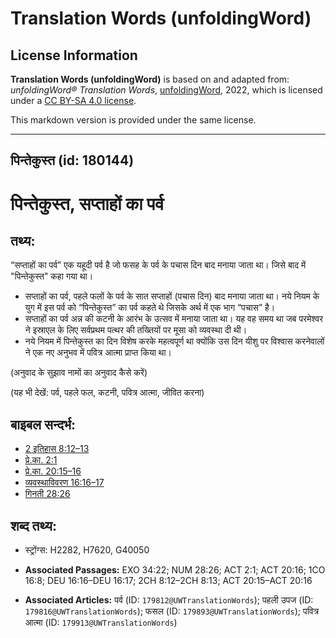 # Translation Words (unfoldingWord)

## License Information

**Translation Words (unfoldingWord)** is based on and adapted from: _unfoldingWord® Translation Words_, [unfoldingWord](https://unfoldingword.org/utw), 2022, which is licensed under a [CC BY-SA 4.0 license](https://creativecommons.org/licenses/by-sa/4.0/legalcode.en).

This markdown version is provided under the same license.



--------------------------------

## पिन्तेकुस्त (id: 180144)

पिन्तेकुस्त, सप्ताहों का पर्व
=============================

तथ्य:
-----

“सप्ताहों का पर्व” एक यहूदी पर्व है जो फसह के पर्व के पचास दिन बाद मनाया जाता था। जिसे बाद में "पिन्तेकुस्त" कहा गया था।

* सप्ताहों का पर्व, पहले फलों के पर्व के सात सप्ताहों (पचास दिन) बाद मनाया जाता था। नये नियम के युग में इस पर्व को “पिन्तेकुस्त” का पर्व कहते थे जिसके अर्थ में एक भाग “पचास” है।
* सप्ताहों का पर्व अन्न की कटनी के आरंभ के उत्सव में मनाया जाता था। यह वह समय था जब परमेश्वर ने इस्राएल के लिए सर्वप्रथम पत्थर की तख्तियों पर मूसा को व्यवस्था दी थी।
* नये नियम में पिन्तेकुस्त का दिन विशेष करके महत्वपूर्ण था क्योंकि उस दिन यीशु पर विश्वास करनेवालों ने एक नए अनुभव में पवित्र आत्मा प्राप्त किया था।

(अनुवाद के सुझाव नामों का अनुवाद कैसे करें)

(यह भी देखें: पर्व, पहले फल, कटनी, पवित्र आत्मा, जीवित करना)

बाइबल सन्दर्भ:
--------------

* [2 इतिहास 8:12–13](https://ref.ly/2Chr0:0)
* [प्रे.का. 2:1](https://ref.ly/Acts2:1)
* [प्रे.का. 20:15–16](https://ref.ly/Acts20:15-Acts20:16)
* [व्यवस्थाविवरण 16:16–17](https://ref.ly/Deut16:16-Deut16:17)
* [गिनती 28:26](https://ref.ly/Num28:26)

शब्द तथ्य:
----------

* स्ट्रोंग्स: H2282, H7620, G40050

* **Associated Passages:** EXO 34:22; NUM 28:26; ACT 2:1; ACT 20:16; 1CO 16:8; DEU 16:16–DEU 16:17; 2CH 8:12–2CH 8:13; ACT 20:15–ACT 20:16
* **Associated Articles:** पर्व (ID: `179812@UWTranslationWords`); पहली उपज (ID: `179816@UWTranslationWords`); फसल (ID: `179893@UWTranslationWords`); पवित्र आत्मा (ID: `179913@UWTranslationWords`)

